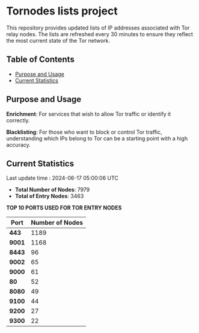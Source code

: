 # Tornodes lists project

This repository provides updated lists of IP addresses associated with Tor relay nodes. The lists are refreshed every 30 minutes to ensure they reflect the most current state of the Tor network.

## Table of Contents

- [Purpose and Usage](#purpose-and-usage)
- [Current Statistics](#current-statistics)


## Purpose and Usage

**Enrichment**: For services that wish to allow Tor traffic or identify it correctly.

**Blacklisting**: For those who want to block or control Tor traffic, understanding which IPs belong to Tor can be a starting point with a high accuracy.

## Current Statistics

Last update time : 2024-06-17 05:00:06 UTC

- **Total Number of Nodes**: 7979
- **Total of Entry Nodes**: 3463

**TOP 10 PORTS USED FOR TOR ENTRY NODES**

| **Port** | **Number of Nodes** |
|------|-----------------|
| **443**   | 1189  |
| **9001**   | 1168  |
| **8443**   | 96  |
| **9002**   | 65  |
| **9000**   | 61  |
| **80**   | 52  |
| **8080**   | 49  |
| **9100**   | 44  |
| **9200**   | 27  |
| **9300**   | 22  |

